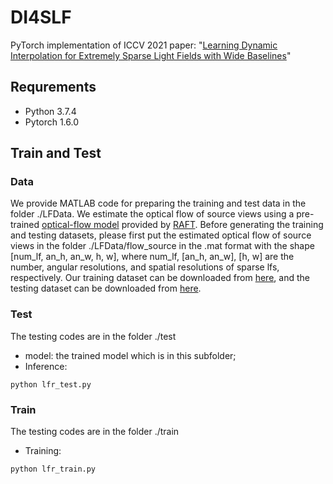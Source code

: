 # DI4SLF
PyTorch implementation of ICCV 2021 paper: "[Learning Dynamic Interpolation for Extremely Sparse Light Fields with Wide Baselines](https://openaccess.thecvf.com/content/ICCV2021/papers/Guo_Learning_Dynamic_Interpolation_for_Extremely_Sparse_Light_Fields_With_Wide_ICCV_2021_paper.pdf)"

## Requrements
- Python 3.7.4
- Pytorch 1.6.0

## Train and Test
### Data
We provide MATLAB code for preparing the training and test data in the folder ./LFData. We estimate the optical flow of source views using a pre-trained [optical-flow model](https://drive.google.com/file/d/1MqDajR89k-xLV0HIrmJ0k-n8ZpG6_suM/view?usp=share_link) provided by [RAFT](https://github.com/princeton-vl/RAFT). Before generating the training and testing datasets, please first put the estimated optical flow of source views in the folder ./LFData/flow_source in the .mat format with the shape [num_lf, an_h, an_w, h, w], where num_lf, [an_h, an_w], [h, w] are the number, angular resolutions, and spatial resolutions of sparse lfs, respectively.
Our training dataset can be downloaded from [here](https://drive.google.com/file/d/1QhQlOj9WgBiq-EptFPBM5I6Ds1iXdQNS/view?usp=sharing), and the testing dataset can be downloaded from [here](https://drive.google.com/file/d/1mmhP_1QbOliheNF3co4h7AtGNANTKlOL/view?usp=sharing).

### Test
The testing codes are in the folder ./test
- model: the trained model which is in this subfolder;
- Inference:
```
python lfr_test.py
```

### Train
The testing codes are in the folder ./train
- Training:
```
python lfr_train.py
```
